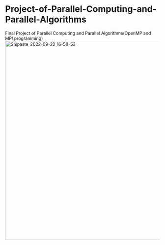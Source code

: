 # Project-of-Parallel-Computing-and-Parallel-Algorithms
Final Project of Parallel Computing and Parallel Algorithms(OpenMP and MPI programming)
<img width="647" alt="Snipaste_2022-09-22_16-58-53" src="https://user-images.githubusercontent.com/30852287/191705191-b26e387d-5310-49b3-860d-ca2e747e6b3f.png">
